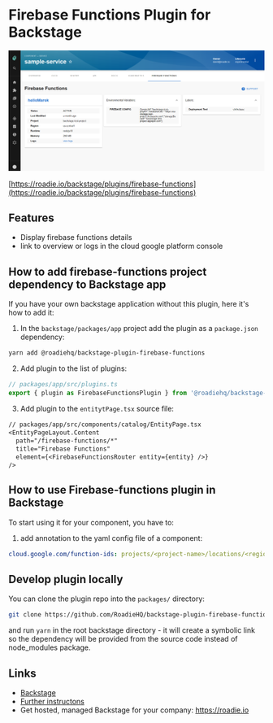 # Firebase Functions Plugin for Backstage

![details in the Firebase Functions plugin for Backstage](./docs/firebase-function-details.png)

[https://roadie.io/backstage/plugins/firebase-functions](https://roadie.io/backstage/plugins/firebase-functions)

## Features

- Display firebase functions details
- link to overview or logs in the cloud google platform console

## How to add firebase-functions project dependency to Backstage app

If you have your own backstage application without this plugin, here it's how to add it:

1. In the `backstage/packages/app` project add the plugin as a `package.json` dependency:

```bash
yarn add @roadiehq/backstage-plugin-firebase-functions
```

2. Add plugin to the list of plugins:

```ts
// packages/app/src/plugins.ts
export { plugin as FirebaseFunctionsPlugin } from '@roadiehq/backstage-plugin-firebase-functions';
```

3. Add plugin to the `entitytPage.tsx` source file:

```tsx
// packages/app/src/components/catalog/EntityPage.tsx
<EntityPageLayout.Content
  path="/firebase-functions/*"
  title="Firebase Functions"
  element={<FirebaseFunctionsRouter entity={entity} />}
/>
```

## How to use Firebase-functions plugin in Backstage

To start using it for your component, you have to:

1. add annotation to the yaml config file of a component:

```yml
cloud.google.com/function-ids: projects/<project-name>/locations/<region-name>/functions/<function-name>
```

## Develop plugin locally

You can clone the plugin repo into the `packages/` directory:

```sh
git clone https://github.com/RoadieHQ/backstage-plugin-firebase-functions.git firebse-functions
```

and run `yarn` in the root backstage directory - it will create a symbolic link so the dependency will be provided from the source code instead of node_modules package.

## Links

- [Backstage](https://backstage.io)
- [Further instructons](https://roadie.io/backstage/plugins/firebase-functions/)
- Get hosted, managed Backstage for your company: https://roadie.io
